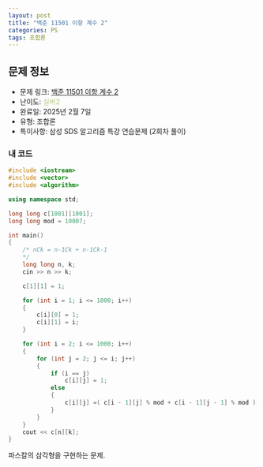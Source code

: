 ```yaml
---
layout: post
title: "백준 11501 이항 계수 2"
categories: PS
tags: 조합론
---
```


## 문제 정보
- 문제 링크: [백준 11501 이항 계수 2](https://www.acmicpc.net/problem/11501)
- 난이도: <span style="color:#B5C78A">실버2</span>
- 완료일: 2025년 2월 7일
- 유형: 조합론
- 특이사항: 삼성 SDS 알고리즘 특강 연습문제 (2회차 풀이)

### 내 코드

```C++
#include <iostream>
#include <vector>
#include <algorithm>

using namespace std;

long long c[1001][1001];
long long mod = 10007;

int main()
{
	/* nCk = n-1Ck + n-1Ck-1 	
	*/
	long long n, k;
	cin >> n >> k;

	c[1][1] = 1;

	for (int i = 1; i <= 1000; i++)
	{
		c[i][0] = 1;
		c[i][1] = i;
	}

	for (int i = 2; i <= 1000; i++)
	{
		for (int j = 2; j <= i; j++)
		{
			if (i == j) 
				c[i][j] = 1;
			else
			{
				c[i][j] =( c[i - 1][j] % mod + c[i - 1][j - 1] % mod ) % mod;
			}
		}
	}
	cout << c[n][k];
}
```

파스칼의 삼각형을 구현하는 문제. 
